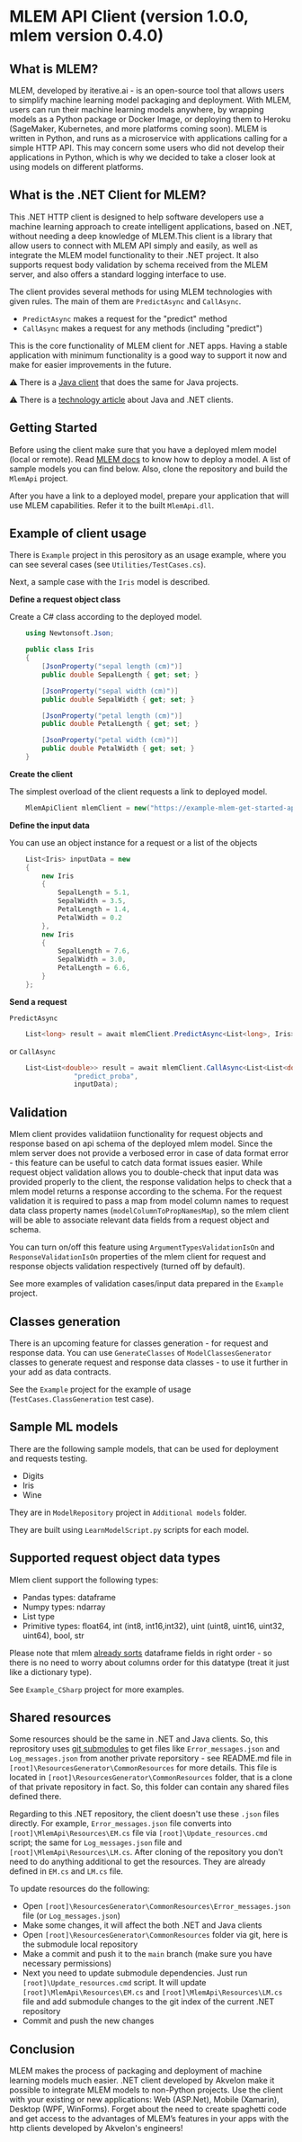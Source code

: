 # MLEM API Client (version 1.0.0, mlem version 0.4.0)

## What is MLEM?

MLEM, developed by iterative.ai - is an open-source tool that allows users to simplify machine learning model packaging and deployment. With MLEM, users can run their machine learning models anywhere, by wrapping models as a Python package or Docker Image, or deploying them to Heroku (SageMaker, Kubernetes, and more platforms coming soon). 
MLEM is written in Python, and runs as a microservice with applications calling for a simple HTTP API. This may concern some users who did not develop their applications in Python, which is why we decided to take a closer look at using models on different platforms. 

## What is the .NET Client for MLEM?

This .NET HTTP client is designed to help software developers use a machine learning approach to create intelligent applications, based on .NET, without needing a deep knowledge of MLEM.This client is a library that allow users to connect with MLEM API simply and easily, as well as integrate the MLEM model functionality to their .NET project. It also supports request body validation by schema received from the MLEM server, and also offers a standard logging interface to use.

The client provides several methods for using MLEM technologies with given rules. The main of them are `PredictAsync` and `CallAsync`.
- `PredictAsync` makes a request for the "predict" method
- `CallAsync` makes a request for any methods (including "predict")

This is the core functionality of MLEM client for .NET apps. Having a stable application with minimum functionality is a good way to support it now and make for easier improvements in the future.

⚠️ There is a [Java client](https://github.com/akvelon/MLEM-SDK-for-Java) that does the same for Java projects.

⚠️ There is a [technology article](https://akvelon.com/akvelon-enables-non-python-apps-to-integrate-machine-learning-models-with-mlem/) about Java and .NET clients.

## Getting Started
Before using the client make sure that you have a deployed mlem model (local or remote). Read [MLEM docs](https://mlem.ai/doc/get-started) to know how to deploy a model. A list of sample models you can find below. Also, clone the repository and build the `MlemApi` project.

After you have a link to a deployed model, prepare your application that will use MLEM capabilities. Refer it to the built `MlemApi.dll`.

## Example of client usage

There is `Example` project in this perository as an usage example, where you can see several cases (see `Utilities/TestCases.cs`).

Next, a sample case with the `Iris` model is described.

**Define a request object class**

Create a C# class according to the deployed model.
```cs
    using Newtonsoft.Json;

    public class Iris
    {
        [JsonProperty("sepal length (cm)")]
        public double SepalLength { get; set; }

        [JsonProperty("sepal width (cm)")]
        public double SepalWidth { get; set; }

        [JsonProperty("petal length (cm)")]
        public double PetalLength { get; set; }

        [JsonProperty("petal width (cm)")]
        public double PetalWidth { get; set; }
    }
```

**Create the client**

The simplest overload of the client requests a link to deployed model.
```cs
    MlemApiClient mlemClient = new("https://example-mlem-get-started-app.herokuapp.com");
```

**Define the input data**

You can use an object instance for a request or a list of the objects

```cs
    List<Iris> inputData = new
    {
        new Iris
        {
            SepalLength = 5.1,
            SepalWidth = 3.5,
            PetalLength = 1.4,
            PetalWidth = 0.2
        },
        new Iris
        {
            SepalLength = 7.6,
            SepalWidth = 3.0,
            PetalLength = 6.6,
        }
    };
```

**Send a request**

`PredictAsync`
```cs
    List<long> result = await mlemClient.PredictAsync<List<long>, Iris>(inputData);
```

or  `CallAsync`

```cs
    List<List<double>> result = await mlemClient.CallAsync<List<List<double>>, Iris>(
                "predict_proba",
                inputData);
```

## Validation

Mlem client provides validatiion functionality for request objects and response based on api schema of the deployed mlem model. Since the mlem server does not provide a verbosed error in case of data format error - this feature can be useful to catch data format issues easier.
While request object validation allows you to double-check that input data was provided properly to the client, the response validation helps to check that a mlem model returns a response according to the schema.
For the request validation it is required to pass a map from model column names to request data class property names (`modelColumnToPropNamesMap`), so the mlem client will be able to associate relevant data fields from a request object and schema. 

You can turn on/off this feature using `ArgumentTypesValidationIsOn` and `ResponseValidationIsOn` properties of the mlem client for request and response objects validation respectively (turned off by default). 

See more examples of validation cases/input data prepared in the `Example` project.

## Classes generation

There is an upcoming feature for classes generation - for request and response data.
You can use `GenerateClasses` of `ModelClassesGenerator` classes to generate request and response data classes - to use it further in your add as data contracts.

See the `Example` project for the example of usage (`TestCases.ClassGeneration` test case).

## Sample ML models

There are the following sample models, that can be used for deployment and requests testing.
- Digits
- Iris
- Wine

They are in `ModelRepository` project in `Additional models` folder.

They are built using `LearnModelScript.py` scripts for each model.

## Supported request object data types
Mlem client support the following types:
- Pandas types: dataframe
- Numpy types: ndarray
- List type
- Primitive types: float64, int (int8, int16,int32), uint (uint8, uint16, uint32, uint64), bool, str

Please note that mlem [already sorts](https://github.com/iterative/mlem/blob/afb18dba1cbc3e69590caa2f2a93f99dcdddf1f1/mlem/contrib/pandas.py#L161) dataframe fields in right order - so there is no need to worry about columns order for this datatype (treat it just like a dictionary type).

See `Example_CSharp` project for more examples.

## Shared resources

Some resources should be the same in .NET and Java clients. So, this reprository uses [git submodules](https://git-scm.com/book/en/v2/Git-Tools-Submodules) to get files like `Error_messages.json` and `Log_messages.json` from another private reporsitory - see README.md file in `[root]\ResourcesGenerator\CommonResources` for more details.
This file is located in `[root]\ResourcesGenerator\CommonResources` folder, that is a clone of that private repository in fact. So, this folder can contain any shared files defined there.

Regarding to this .NET repository, the client doesn't use these `.json` files directly. For example, `Error_messages.json` file converts into `[root]\MlemApi\Resources\EM.cs` file via `[root]\Update_resources.cmd` script; the same for `Log_messages.json` file and `[root]\MlemApi\Resources\LM.cs`. After cloning of the repository you don't need to do anything additional to get the resources. They are already defined in `EM.cs` and `LM.cs` file.

To update resources do the following:
- Open `[root]\ResourcesGenerator\CommonResources\Error_messages.json` file (or `Log_messages.json`)
- Make some changes, it will affect the both .NET and Java clients
- Open `[root]\ResourcesGenerator\CommonResources` folder via git, here is the submodule local repository
- Make a commit and push it to the `main` branch (make sure you have necessary permissions)
- Next you need to update submodule dependencies. Just run `[root]\Update_resources.cmd` script. It will update `[root]\MlemApi\Resources\EM.cs` and `[root]\MlemApi\Resources\LM.cs` file and add submodule changes to the git index of the current .NET repository
- Commit and push the new changes

## Conclusion

MLEM makes the process of packaging and deployment of machine learning models much easier. .NET client developed by Akvelon make it possible to integrate MLEM models to non-Python projects.
Use the client with your existing or new applications: 
Web (ASP.Net), Mobile (Xamarin), Desktop (WPF, WinForms). 
Forget about the need to create spaghetti code and get access to the advantages of MLEM’s features in your apps with the http clients developed by Akvelon's engineers!
